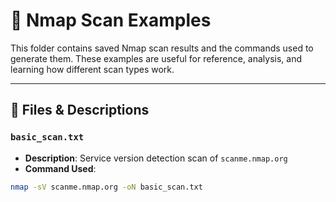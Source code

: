 # 🔎 Nmap Scan Examples

This folder contains saved Nmap scan results and the commands used to generate them. These examples are useful for reference, analysis, and learning how different scan types work.

---

## 📄 Files & Descriptions

### `basic_scan.txt`
- **Description**: Service version detection scan of `scanme.nmap.org`
- **Command Used**:

```bash
nmap -sV scanme.nmap.org -oN basic_scan.txt
